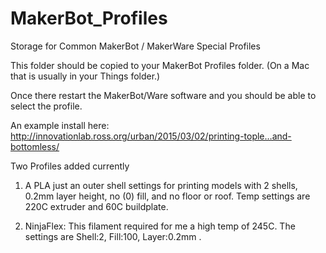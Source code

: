 # MakerBot_Profiles
Storage for Common MakerBot / MakerWare Special Profiles

This folder should be copied to your MakerBot Profiles folder. (On a Mac that is usually in your Things folder.) 

Once there restart the MakerBot/Ware software and you should be able to select the profile.

An example install here: http://innovationlab.ross.org/urban/2015/03/02/printing-tople…and-bottomless/


Two Profiles added currently

1. A PLA just an outer shell settings for printing models with 2 shells, 0.2mm layer height, no (0) fill, and no floor or roof. Temp settings are 220C extruder and 60C buildplate. 

3. NinjaFlex: This filament required for me a high temp of 245C. The settings are Shell:2, Fill:100, Layer:0.2mm . 
